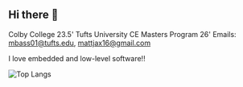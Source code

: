 ## Hi there 👋

<!--
**mattjax16/mattjax16** is a ✨ _special_ ✨ repository because its `README.md` (this file) appears on your GitHub profile.

Here are some ideas to get you started:

- 🔭 I’m currently working on ...
- 🌱 I’m currently learning ...
- 👯 I’m looking to collaborate on ...
- 🤔 I’m looking for help with ...
- 💬 Ask me about ...
- 📫 How to reach me: ...
- 😄 Pronouns: ...
- ⚡ Fun fact: ...
-->

Colby College 23.5' Tufts University CE Masters Program 26' 
Emails: mbass01@tufts.edu, mattjax16@gmail.com 


I love embedded and low-level software!! 


![Top Langs](https://github-readme-stats.vercel.app/api/top-langs/?username=mattjax16&exclude_repo=CS441,CS341,MA274,pitching_video_analysis,cs251,CS333,CS337-Operating-Systems,personalFlaskSite,LRC_Tv_Media_Flask,SC212-Data-Science,ES218-Exploratory-Data-Analysis,CS350_Emerging_Sys_Arch_and_Tech&langs_count=8&layout=compact)
